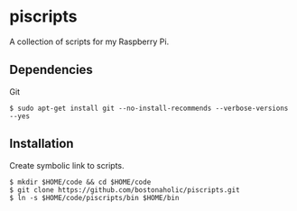 # piscripts

A collection of scripts for my Raspberry Pi.

## Dependencies

Git

```
$ sudo apt-get install git --no-install-recommends --verbose-versions --yes
```

## Installation

Create symbolic link to scripts.

```
$ mkdir $HOME/code && cd $HOME/code
$ git clone https://github.com/bostonaholic/piscripts.git
$ ln -s $HOME/code/piscripts/bin $HOME/bin
```
